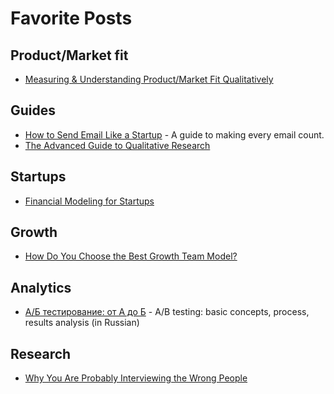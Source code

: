 # Favorite Posts

## Product/Market fit

* [Measuring & Understanding Product/Market Fit Qualitatively](http://www.slideshare.net/hiten1/measuring-understanding-productmarket-fit-qualitatively)

## Guides

* [How to Send Email Like a Startup](https://www.sendwithus.com/resources/guide) - A guide to making every email count.
* [The Advanced Guide to Qualitative Research](http://conversionxl.com/qualitative-research-guide/)

## Startups

* [Financial Modeling for Startups](https://visible.vc/blog/financial-modeling-for-startups)

## Growth

* [How Do You Choose the Best Growth Team Model?](https://medium.com/swlh/how-do-you-choose-the-best-growth-team-model-632ad5a85be9#.ygv3a2gya)

## Analytics

* [А/Б тестирование: от А до Б](https://medium.com/@borodish/а-б-тестирование-от-а-до-б-8c7278f824b1#.s06f33hzm) - A/B testing: basic concepts, process, results analysis (in Russian)

## Research

* [Why You Are Probably Interviewing the Wrong People](http://www.producttalk.org/2016/02/why-you-are-probably-interviewing-the-wrong-people-and-how-to-fix-it)
